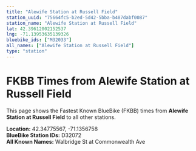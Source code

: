 ```yaml
---
title: "Alewife Station at Russell Field"
station_uuid: "75664fc5-b2ed-5d42-5bba-b487dabf0087"
station_name: "Alewife Station at Russell Field"
lat: 42.39612002152537
lng: -71.13953635139326
bluebike_ids: ["M32033"]
all_names: ["Alewife Station at Russell Field"]
type: "station"
---
```


# FKBB Times from Alewife Station at Russell Field

This page shows the Fastest Known BlueBike (FKBB) times from **Alewife Station at Russell Field** to all other stations.

**Location:** 42.34775567, -71.1356758  
**BlueBike Station IDs:** D32072  
**All Known Names:** Walbridge St at Commonwealth Ave

